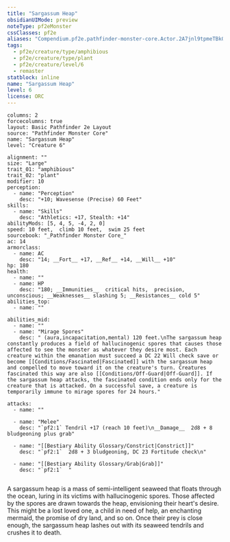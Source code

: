```yaml
---
title: "Sargassum Heap"
obsidianUIMode: preview
noteType: pf2eMonster
cssClasses: pf2e
aliases: "Compendium.pf2e.pathfinder-monster-core.Actor.2A7jnl9tpmeTBkQy" 
tags:
  - pf2e/creature/type/amphibious
  - pf2e/creature/type/plant
  - pf2e/creature/level/6
  - remaster
statblock: inline
name: "Sargassum Heap"
level: 6
license: ORC
---
```


```statblock
columns: 2
forcecolumns: true
layout: Basic Pathfinder 2e Layout
source: "Pathfinder Monster Core"
name: "Sargassum Heap"
level: "Creature 6"

alignment: ""
size: "Large"
trait_01: "amphibious"
trait_02: "plant"
modifier: 10
perception:
  - name: "Perception"
    desc: "+10; Wavesense (Precise) 60 Feet"
skills:
  - name: "Skills"
    desc: "Athletics: +17, Stealth: +14"
abilityMods: [5, 4, 5, -4, 2, 0]
speed: 10 feet,  climb 10 feet,  swim 25 feet
sourcebook: "_Pathfinder Monster Core_"
ac: 14
armorclass:
  - name: AC
    desc: "14; __Fort__ +17, __Ref__ +14, __Will__ +10"
hp: 180
health:
  - name: ""
  - name: HP
    desc: "180; __Immunities__  critical hits,  precision,  unconscious; __Weaknesses__ slashing 5; __Resistances__ cold 5"
abilities_top:
  - name: ""

abilities_mid:
  - name: ""
  - name: "Mirage Spores"
    desc: " (aura,incapacitation,mental) 120 feet.\nThe sargassum heap constantly produces a field of hallucinogenic spores that causes those affected to see the monster as whatever they desire most. Each creature within the emanation must succeed a DC 22 Will check save or become [[Conditions/Fascinated|Fascinated]] with the sargassum heap and compelled to move toward it on the creature's turn. Creatures fascinated this way are also [[Conditions/Off-Guard|Off-Guard]]. If the sargassum heap attacks, the fascinated condition ends only for the creature that is attacked. On a successful save, a creature is temporarily immune to mirage spores for 24 hours."

attacks:
  - name: ""

  - name: "Melee"
    desc: "`pf2:1` Tendril +17 (reach 10 feet)\n__Damage__  2d8 + 8 bludgeoning plus grab"

  - name: "[[Bestiary Ability Glossary/Constrict|Constrict]]"
    desc: "`pf2:1`  2d8 + 3 bludgeoning, DC 23 Fortitude check\n"

  - name: "[[Bestiary Ability Glossary/Grab|Grab]]"
    desc: "`pf2:1`  "
 
```



A sargassum heap is a mass of semi-intelligent seaweed that floats through the ocean, luring in its victims with hallucinogenic spores. Those affected by the spores are drawn towards the heap, envisioning their heart's desire. This might be a lost loved one, a child in need of help, an enchanting mermaid, the promise of dry land, and so on. Once their prey is close enough, the sargassum heap lashes out with its seaweed tendrils and crushes it to death.
